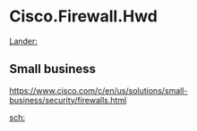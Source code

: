 # Cisco.Firewall.Hwd
[Lander:](https://www.cisco.com/c/en/us/products/security/firewalls/index.html)

## Small business
https://www.cisco.com/c/en/us/solutions/small-business/security/firewalls.html

[sch:](https://www.google.com/search?q=cisco+firewall+models+2020)
